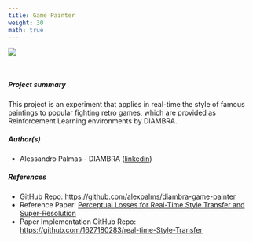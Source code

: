 ```yaml
---
title: Game Painter
weight: 30
math: true
---
```


<!-- Image of the project -->
<figure style="margin-bottom:0px; margin-top:0px; margin-right:auto; margin-left:auto; width: 100%;">
  <img src="../../images/projects/gamePainter.jpg" style="margin-top:0px;margin-bottom:30px;">
</figure>

##### Project summary <!-- Brief description of the project -->

This project is an experiment that applies in real-time the style of famous paintings to popular fighting retro games, which are provided as Reinforcement Learning environments by DIAMBRA.


##### Author(s) <!-- Project Authors (optionally add links to their linkedin page, github profile, etc) -->
- Alessandro Palmas - DIAMBRA (<a href="https://www.linkedin.com/in/alessandropalmas/" target="_blank">linkedin</a>)


##### References <!-- Add related links of interest, like: web pages, github repo, paper(s), linkedin pages -->
- GitHub Repo: <a href="https://github.com/alexpalms/diambra-game-painter" target="_blank">https://github.com/alexpalms/diambra-game-painter</a>
- Reference Paper: <a href="https://arxiv.org/abs/1603.08155" target="_blank">Perceptual Losses for Real-Time Style Transfer and Super-Resolution</a>
- Paper Implementation GitHub Repo: <a href="https://github.com/1627180283/real-time-Style-Transfer" target="_blank">https://github.com/1627180283/real-time-Style-Transfer</a>

<!-- ##### Sponsors <!-- Add sponsors (if any), with optional links to their website, linkedin page, etc) -->

